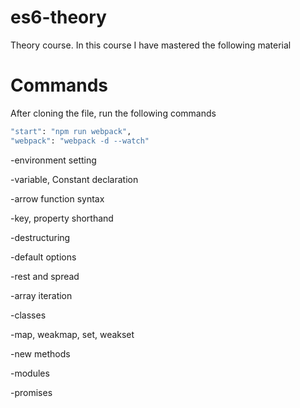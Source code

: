 # es6-theory
Theory course. In this course I have mastered the following material

# Commands
After cloning the file, run the following commands
```sh
"start": "npm run webpack",
"webpack": "webpack -d --watch"
```
-environment setting

-variable, Constant declaration

-arrow function syntax

-key, property shorthand

-destructuring

-default options

-rest and spread

-array iteration

-classes

-map, weakmap, set, weakset

-new methods

-modules

-promises

